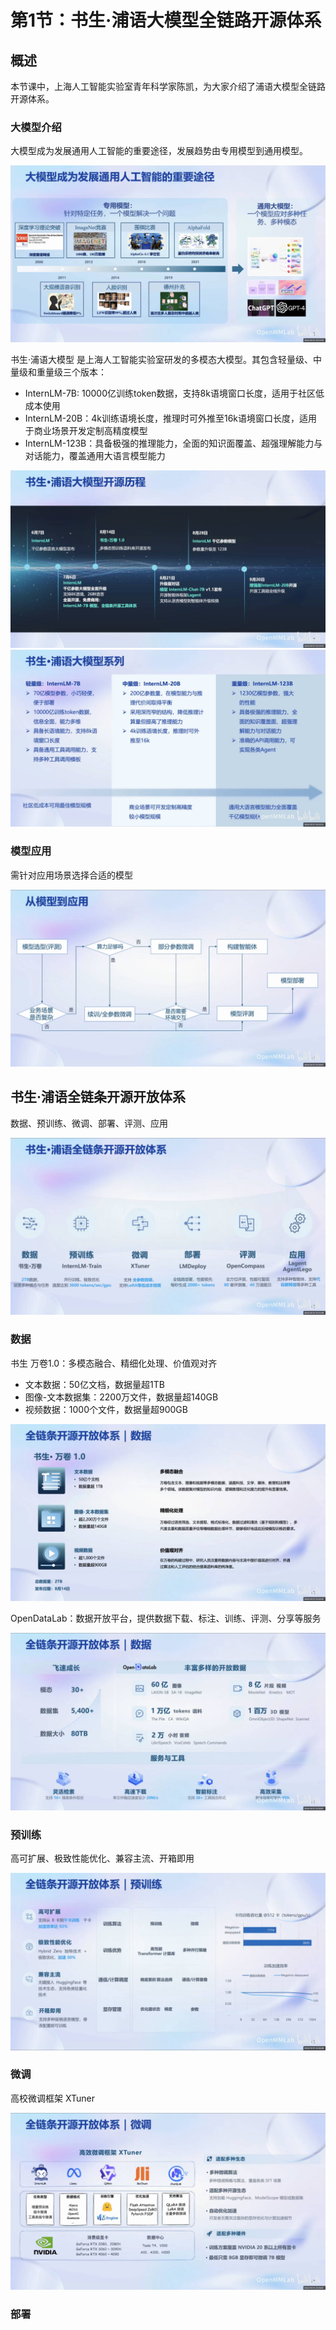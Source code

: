 # 第1节：书生·浦语大模型全链路开源体系

## 概述

本节课中，上海人工智能实验室青年科学家陈凯，为大家介绍了浦语大模型全链路开源体系。


### 大模型介绍

大模型成为发展通用人工智能的重要途径，发展趋势由专用模型到通用模型。

![](../asset/01_01.jpg)

书生·浦语大模型 是上海人工智能实验室研发的多模态大模型。其包含轻量级、中量级和重量级三个版本：

- InternLM-7B: 10000亿训练token数据，支持8k语境窗口长度，适用于社区低成本使用
- InternLM-20B：4k训练语境长度，推理时可外推至16k语境窗口长度，适用于商业场景开发定制高精度模型
- InternLM-123B：具备极强的推理能力，全面的知识面覆盖、超强理解能力与对话能力，覆盖通用大语言模型能力

![](../asset/01_02.jpg)
![](../asset/01_03.jpg)

### 模型应用

需针对应用场景选择合适的模型

![](../asset/01_04.jpg)

## 书生·浦语全链条开源开放体系

数据、预训练、微调、部署、评测、应用

![](../asset/01_05.jpg)

### 数据

书生 万卷1.0：多模态融合、精细化处理、价值观对齐

- 文本数据：50亿文档，数据量超1TB
- 图像-文本数据集：2200万文件，数据量超140GB
- 视频数据：1000个文件，数据量超900GB

![](../asset/01_06.jpg)

OpenDataLab：数据开放平台，提供数据下载、标注、训练、评测、分享等服务

![](../asset/01_07.jpg)


### 预训练

高可扩展、极致性能优化、兼容主流、开箱即用

![](../asset/01_08.jpg)

### 微调

高校微调框架 XTuner

![](../asset/01_09.jpg)

### 部署


